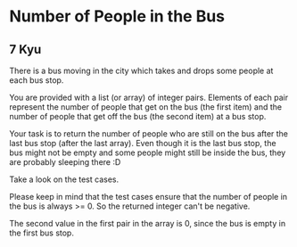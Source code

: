 # Number of People in the Bus
## 7 Kyu

There is a bus moving in the city which takes and drops some people at each bus stop.

You are provided with a list (or array) of integer pairs. Elements of each pair represent the number of people that get on the bus (the first item) and the number of people that get off the bus (the second item) at a bus stop.

Your task is to return the number of people who are still on the bus after the last bus stop (after the last array). Even though it is the last bus stop, the bus might not be empty and some people might still be inside the bus, they are probably sleeping there :D

Take a look on the test cases.

Please keep in mind that the test cases ensure that the number of people in the bus is always >= 0. So the returned integer can't be negative.

The second value in the first pair in the array is 0, since the bus is empty in the first bus stop.

